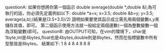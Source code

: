 questionA:
如果你想將你第一個函示 double average(double *,double &);為可執行的話，你必須先定義例如以下:
double *a=x;
x=3.5;
double &b=y;
y=3.5;
average(a,b);(結果是(3.5+3.5)/2)
證明如果要使其函示成立需先用兩個變數x,y來儲存其值，即可。
第二個函示使用方法就一般給定兩個邊數(一個為整數變數一個為浮點變數)即可。
questionB:
由OUTPUT可知，在vim的環境下，char是1byte,int是4bytes,float也是4bytes,double則是8bytes，然而在指標變數中所有型態皆是8bytes。
結果如下:
1 8
4 8
4 8
8 8
